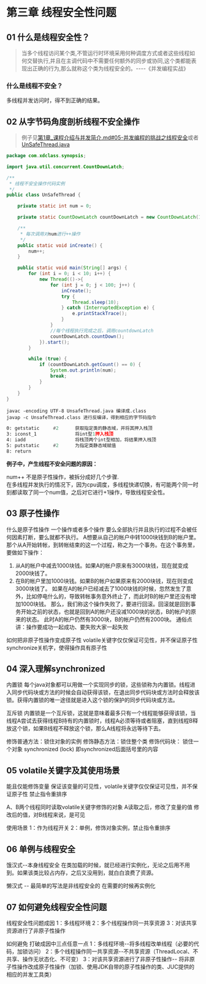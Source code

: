# 第三章 线程安全性问题

## 01 什么是线程安全性？

> 当多个线程访问某个类,不管运行时环境采用何种调度方式或者这些线程如何交替执行,并且在主调代码中不需要任何额外的同步或协同,这个类都能表现出正确的行为,那么就称这个类为线程安全的。----《并发编程实战》

### 什么是线程不安全？

多线程并发访问时，得不到正确的结果。

## 02 从字节码角度剖析线程不安全操作

> 例子见[第1章_课程介绍与并发简介.md#05-并发编程的挑战之线程安全](第1章_课程介绍与并发简介.md#05-并发编程的挑战之线程安全)或者[UnSafeThread.java](笔记课件/concurrent/src/main/java/com/xdclass/synopsis/UnSafeThread.java)

```java
package com.xdclass.synopsis;

import java.util.concurrent.CountDownLatch;

/**
 * 线程不安全操作代码实例
 */
public class UnSafeThread {

    private static int num = 0;

    private static CountDownLatch countDownLatch = new CountDownLatch(10);

    /**
     * 每次调用对num进行++操作
     */
    public static void inCreate() {
        num++;
    }

    public static void main(String[] args) {
        for (int i = 0; i < 10; i++) {
            new Thread(()->{
                for (int j = 0; j < 100; j++) {
                    inCreate();
                    try {
                        Thread.sleep(10);
                    } catch (InterruptedException e) {
                        e.printStackTrace();
                    }
                }
                //每个线程执行完成之后，调用countdownLatch
                countDownLatch.countDown();
            }).start();
        }

        while (true) {
            if (countDownLatch.getCount() == 0) {
                System.out.println(num);
                break;
            }
        }
    }
}
```

```shell
javac -encoding UTF-8 UnsafeThread.java 编译成.class
javap -c UnsafeThread.class 进行反编译，得到相应的字节码指令
```

```asm
0: getstatic     #2      获取指定类的静态域，并将其押入栈顶
3: iconst_1              将int型1押入栈顶
4: iadd                  将栈顶两个int型相加，将结果押入栈顶
5: putstatic     #2      为指定类静态域赋值
8: return
```

**例子中，产生线程不安全问题的原因：**

num++ 不是原子性操作，被拆分成好几个步骤.  
在多线程并发执行的情况下，因为cpu调度，多线程快递切换，有可能两个同一时刻都读取了同一个num值，之后对它进行+1操作，导致线程安全性。





## 03 原子性操作
  什么是原子性操作
    一个操作或者多个操作 要么全部执行并且执行的过程不会被任何因素打断，要么就都不执行。
    A想要从自己的帐户中转1000块钱到B的帐户里。那个从A开始转帐，到转帐结束的这一个过程，称之为一个事务。在这个事务里，要做如下操作：
  1. 从A的帐户中减去1000块钱。如果A的帐户原来有3000块钱，现在就变成2000块钱了。
  2. 在B的帐户里加1000块钱。如果B的帐户如果原来有2000块钱，现在则变成3000块钱了。
  如果在A的帐户已经减去了1000块钱的时候，忽然发生了意外，比如停电什么的，导致转帐事务意外终止了，而此时B的帐户里还没有增加1000块钱。
  那么，我们称这个操作失败了，要进行回滚。回滚就是回到事务开始之前的状态，也就是回到A的帐户还没减1000块的状态，B的帐户的原来的状态。
  此时A的帐户仍然有3000块，B的帐户仍然有2000块。
  通俗点讲：操作要成功一起成功、要失败大家一起失败

  如何把非原子性操作变成原子性
    volatile关键字仅仅保证可见性，并不保证原子性
    synchronize关机字，使得操作具有原子性




## 04 深入理解synchronized
  内置锁
    每个java对象都可以用做一个实现同步的锁，这些锁称为内置锁。线程进入同步代码块或方法的时候会自动获得该锁，在退出同步代码块或方法时会释放该锁。获得内置锁的唯一途径就是进入这个锁的保护的同步代码块或方法。

  互斥锁
    内置锁是一个互斥锁，这就是意味着最多只有一个线程能够获得该锁，当线程A尝试去获得线程B持有的内置锁时，线程A必须等待或者阻塞，直到线程B释放这个锁，如果B线程不释放这个锁，那么A线程将永远等待下去。

  修饰普通方法：锁住对象的实例
  修饰静态方法：锁住整个类
  修饰代码块： 锁住一个对象 synchronized (lock) 即synchronized后面括号里的内容




## 05 volatile关键字及其使用场景
  能且仅能修饰变量
  保证该变量的可见性，volatile关键字仅仅保证可见性，并不保证原子性
  禁止指令重排序

  A、B两个线程同时读取volatile关键字修饰的对象
  A读取之后，修改了变量的值
  修改后的值，对B线程来说，是可见

  使用场景
    1：作为线程开关
    2：单例，修饰对象实例，禁止指令重排序




## 06 单例与线程安全
  饿汉式--本身线程安全
  在类加载的时候，就已经进行实例化，无论之后用不用到。如果该类比较占内存，之后又没用到，就白白浪费了资源。

  懒汉式 -- 最简单的写法是非线程安全的
    在需要的时候再实例化




## 07 如何避免线程安全性问题
  线程安全性问题成因
    1：多线程环境
    2：多个线程操作同一共享资源
    3：对该共享资源进行了非原子性操作

  如何避免
    打破成因中三点任意一点
      1：多线程环境--将多线程改单线程（必要的代码，加锁访问）
      2：多个线程操作同一共享资源--不共享资源（ThreadLocal、不共享、操作无状态化、不可变）
      3：对该共享资源进行了非原子性操作-- 将非原子性操作改成原子性操作（加锁、使用JDK自带的原子性操作的类、JUC提供的相应的并发工具类）



